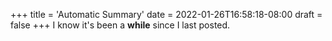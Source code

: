+++
title = 'Automatic Summary'
date = 2022-01-26T16:58:18-08:00
draft = false
+++
I know it's been a **while** since I last posted.
